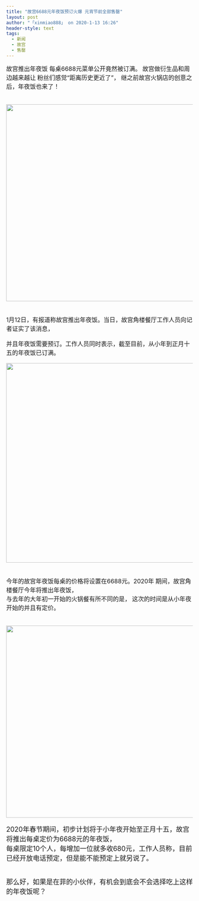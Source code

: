 ```yaml
---
title: "故宫6688元年夜饭预订火爆 元宵节前全部售罄"
layout: post
author: "「xinmiao888」 on 2020-1-13 16:26"
header-style: text
tags:
  - 新闻
  - 故宫
  - 售罄
---
```


<head></head>
<body>
 <font color="#191919"><font face="&amp;quot;"><font style="font-size:16px">故宫推出年夜饭 每桌6688元菜单公开竟然被订满。</font></font></font>
 <font color="#191919"><font face="&amp;quot;"><font style="font-size:16px">故宫做衍生品和周边越来越让</font></font></font>
 <font color="#191919"><font face="&amp;quot;"><font style="font-size:16px">粉丝们感觉“距离历史更近了”，</font></font></font>
 <font color="#191919"><font face="&amp;quot;"><font style="font-size:16px">继之前故宫火锅店的创意之后，年夜饭也来了！</font></font></font>
 <br> 
 <font color="#191919"><font style="font-size:16px"><br> </font></font>
 <br> 
 <ignore_js_op> 
  <img aid="1326835" src="https://bbs.boniu123.cc/data/attachment/forum/202001/13/140143x5i2uh6g6din7k76.png" zoomfile="data/attachment/forum/202001/13/140143x5i2uh6g6din7k76.png" file="data/attachment/forum/202001/13/140143x5i2uh6g6din7k76.png" width="532" inpost="1"> 
  <div class="tip tip_4 aimg_tip" id="aimg_1326835_menu" style="position: absolute; display: none" disautofocus="true"> 
   <div class="xs0"> 
    <p><strong>123.png</strong> <em class="xg1">(278.41 KB, 下载次数: 0)</em></p> 
    <p> <a href="forum.php?mod=attachment&amp;aid=MTMyNjgzNXw1NDIwM2FmOHwxNTc4OTEwMjYwfDB8NTUwODMx&amp;nothumb=yes" target="_blank">下载附件</a> &nbsp;<a href="javascript:;" onclick="showWindow(this.id, this.getAttribute('url'), 'get', 0);" id="savephoto_1326835" url="home.php?mod=spacecp&amp;ac=album&amp;op=saveforumphoto&amp;aid=1326835&amp;handlekey=savephoto_1326835">保存到相册</a> </p> 
    <p class="xg1 y"><span title="2020-1-13 14:01">4&nbsp;小时前</span> 上传</p> 
   </div> 
   <div class="tip_horn"></div> 
  </div> 
 </ignore_js_op> 
 <br> 
 <font color="#191919"><font style="font-size:16px"><br> </font></font>
 <br> 
 <div align="center"> 
  <div align="left"> 
   <font color="#191919"><font face="&amp;quot;"><font style="font-size:16px">1月12日，有报道称故宫推出年夜饭。当日，故宫角楼餐厅工作人员向记者证实了该消息，</font></font></font> 
  </div> 
 </div>
 <br> 
 <div align="center"> 
  <div align="left"> 
   <font color="#191919"><font face="&amp;quot;"><font style="font-size:16px">并且年夜饭需要预订。工作人员同时表示，截至目前，从小年到正月十五的年夜饭已订满。</font></font></font> 
  </div> 
 </div>
 <br> 
 <ignore_js_op> 
  <img aid="1326836" src="https://bbs.boniu123.cc/data/attachment/forum/202001/13/140144jp1ko9wttonbctd2.png" zoomfile="data/attachment/forum/202001/13/140144jp1ko9wttonbctd2.png" file="data/attachment/forum/202001/13/140144jp1ko9wttonbctd2.png" width="539" inpost="1"> 
  <div class="tip tip_4 aimg_tip" id="aimg_1326836_menu" style="position: absolute; display: none" disautofocus="true"> 
   <div class="xs0"> 
    <p><strong>125.png</strong> <em class="xg1">(359.72 KB, 下载次数: 0)</em></p> 
    <p> <a href="forum.php?mod=attachment&amp;aid=MTMyNjgzNnxlMWJjYmIwYnwxNTc4OTEwMjYwfDB8NTUwODMx&amp;nothumb=yes" target="_blank">下载附件</a> &nbsp;<a href="javascript:;" onclick="showWindow(this.id, this.getAttribute('url'), 'get', 0);" id="savephoto_1326836" url="home.php?mod=spacecp&amp;ac=album&amp;op=saveforumphoto&amp;aid=1326836&amp;handlekey=savephoto_1326836">保存到相册</a> </p> 
    <p class="xg1 y"><span title="2020-1-13 14:01">4&nbsp;小时前</span> 上传</p> 
   </div> 
   <div class="tip_horn"></div> 
  </div> 
 </ignore_js_op> 
 <br> 
 <div align="center"> 
  <font color="#191919"><font face="&amp;quot;"><font style="font-size:16px"><br> </font></font></font> 
 </div>
 <br> 
 <font color="#191919"><font face="&amp;quot;"><font style="font-size:16px">今年的故宫年夜饭每桌的价格将设置在6688元。2020年</font></font></font>
 <font style="color:rgb(25, 25, 25)"><font face="&amp;quot"><font style="font-size:16px">期间，故宫角楼餐厅今年将推出年夜饭，</font></font></font>
 <br> 
 <font color="#191919"><font face="&amp;quot;"><font style="font-size:16px">与去年的大年初一开始的火锅餐有所不同的是，</font></font></font>
 <font style="color:rgb(25, 25, 25)"><font face="&amp;quot"><font style="font-size:16px">这次的时间是从小年夜开始的并且有定价。</font></font></font>
 <br> 
 <font style="color:rgb(25, 25, 25)"><font face="&amp;quot"><font style="font-size:16px"><br> </font></font></font>
 <br> 
 <ignore_js_op> 
  <img aid="1326837" src="https://bbs.boniu123.cc/data/attachment/forum/202001/13/140145hnny2g1wywxqwz2g.png" zoomfile="data/attachment/forum/202001/13/140145hnny2g1wywxqwz2g.png" file="data/attachment/forum/202001/13/140145hnny2g1wywxqwz2g.png" width="519" inpost="1"> 
  <div class="tip tip_4 aimg_tip" id="aimg_1326837_menu" style="position: absolute; display: none" disautofocus="true"> 
   <div class="xs0"> 
    <p><strong>126.png</strong> <em class="xg1">(323 KB, 下载次数: 0)</em></p> 
    <p> <a href="forum.php?mod=attachment&amp;aid=MTMyNjgzN3xkNmI0NjY3MnwxNTc4OTEwMjYwfDB8NTUwODMx&amp;nothumb=yes" target="_blank">下载附件</a> &nbsp;<a href="javascript:;" onclick="showWindow(this.id, this.getAttribute('url'), 'get', 0);" id="savephoto_1326837" url="home.php?mod=spacecp&amp;ac=album&amp;op=saveforumphoto&amp;aid=1326837&amp;handlekey=savephoto_1326837">保存到相册</a> </p> 
    <p class="xg1 y"><span title="2020-1-13 14:01">4&nbsp;小时前</span> 上传</p> 
   </div> 
   <div class="tip_horn"></div> 
  </div> 
 </ignore_js_op> 
 <br> 
 <br> 
 <font color="#191919"><font face="&amp;quot"><font size="4">2020年春节期间，初步计划将于小年夜开始至正月十五，故宫将推出每桌定价为6688元的年夜饭，</font></font></font>
 <br> 
 <font color="#191919"><font face="&amp;quot"><font size="4">每桌限定10个人，每增加一位就多收680元，工作人员称，目前已经开放电话预定，但是能不能预定上就另说了。</font></font></font>
 <br> 
 <font color="#191919"><font face="&amp;quot"><font size="4"><br> </font></font></font>
 <br> 
 <font color="#191919"><font face="&amp;quot"><font size="4">那么好，如果是在菲的小伙伴，有机会到底会不会选择吃上这样的年夜饭呢？</font></font></font>
 <br> 
 <font color="#191919"><font style="font-size:16px"><br> </font></font>
 <br> 
 <font color="#191919"><font style="font-size:16px"><br> </font><font face="&amp;quot;"><font style="font-size:16px"><br> </font></font></font>
 <br> 
 <br> 
 <br> 
 <br>
</body>


